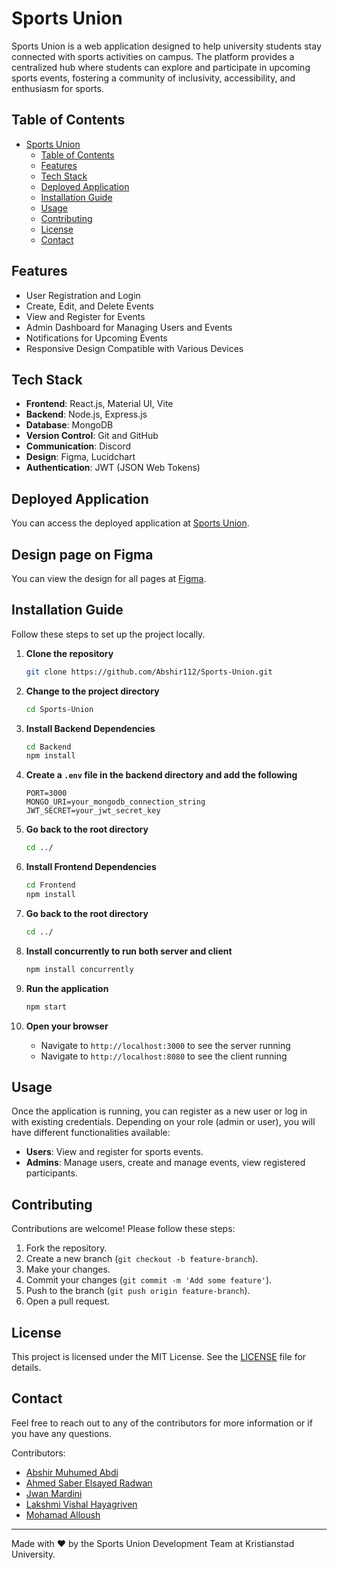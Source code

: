 # Sports Union

Sports Union is a web application designed to help university students stay connected with sports activities on campus. The platform provides a centralized hub where students can explore and participate in upcoming sports events, fostering a community of inclusivity, accessibility, and enthusiasm for sports.

## Table of Contents
- [Sports Union](#sports-union)
  - [Table of Contents](#table-of-contents)
  - [Features](#features)
  - [Tech Stack](#tech-stack)
  - [Deployed Application](#deployed-application)
  - [Installation Guide](#installation-guide)
  - [Usage](#usage)
  - [Contributing](#contributing)
  - [License](#license)
  - [Contact](#contact)

## Features
- User Registration and Login
- Create, Edit, and Delete Events
- View and Register for Events
- Admin Dashboard for Managing Users and Events
- Notifications for Upcoming Events
- Responsive Design Compatible with Various Devices

## Tech Stack
- **Frontend**: React.js, Material UI, Vite
- **Backend**: Node.js, Express.js
- **Database**: MongoDB
- **Version Control**: Git and GitHub
- **Communication**: Discord
- **Design**: Figma, Lucidchart
- **Authentication**: JWT (JSON Web Tokens)

## Deployed Application
You can access the deployed application at [Sports Union](https://sports-union.onrender.com/).

## Design page on Figma
You can view the design for all pages at [Figma]([https://sports-union.onrender.com/](https://www.figma.com/design/iAEBH2D7RQWcpzFFZfVuvT/HkIF?node-id=251-31&t=kVlOcphMkyzPjI7s-0)).

## Installation Guide
Follow these steps to set up the project locally.

1. **Clone the repository**
    ```bash
    git clone https://github.com/Abshir112/Sports-Union.git
    ```

2. **Change to the project directory**
    ```bash
    cd Sports-Union
    ```

3. **Install Backend Dependencies**
    ```bash
    cd Backend
    npm install
    ```

4. **Create a `.env` file in the backend directory and add the following**
    ```env
    PORT=3000
    MONGO_URI=your_mongodb_connection_string
    JWT_SECRET=your_jwt_secret_key
    ```

5. **Go back to the root directory**
    ```bash
    cd ../
    ```

6. **Install Frontend Dependencies**
    ```bash
    cd Frontend
    npm install
    ```

7. **Go back to the root directory**
    ```bash
    cd ../
    ```

8. **Install concurrently to run both server and client**
    ```bash
    npm install concurrently
    ```

9. **Run the application**
    ```bash
    npm start
    ```

10. **Open your browser**
    - Navigate to `http://localhost:3000` to see the server running
    - Navigate to `http://localhost:8080` to see the client running

## Usage
Once the application is running, you can register as a new user or log in with existing credentials. Depending on your role (admin or user), you will have different functionalities available:
- **Users**: View and register for sports events.
- **Admins**: Manage users, create and manage events, view registered participants.

## Contributing
Contributions are welcome! Please follow these steps:
1. Fork the repository.
2. Create a new branch (`git checkout -b feature-branch`).
3. Make your changes.
4. Commit your changes (`git commit -m 'Add some feature'`).
5. Push to the branch (`git push origin feature-branch`).
6. Open a pull request.

## License
This project is licensed under the MIT License. See the [LICENSE](LICENSE) file for details.

## Contact
Feel free to reach out to any of the contributors for more information or if you have any questions.

Contributors:
- [Abshir Muhumed Abdi](https://github.com/Abshir112)
- [Ahmed Saber Elsayed Radwan](https://github.com/ahmedradwancs)
- [Jwan Mardini](https://github.com/JwanMardini)
- [Lakshmi Vishal Hayagriven](https://github.com/lakshmivishal9496)
- [Mohamad Alloush](https://github.com/Alloush95)

---

Made with ❤️ by the Sports Union Development Team at Kristianstad University.
